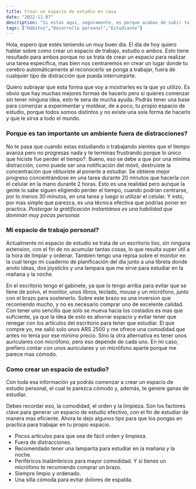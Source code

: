 ```yaml
---
title: Crear un espacio de estudio en casa
date: "2022-11-07"
description: "Si estas aquí, seguramente, es porque acabas de subir tu aplicación de react junto a react-router-dom, y descubriste que al refrescar la página, siendo esta distinta de la ruta principal, se te rompe la aplicación y devuelve un error 404."
tags: ["Hábitos","Desarrollo personal","Estudiante"]
---
```


Hola, espero que estés teniendo un muy buen dia. El día de hoy quiero hablar sobre como crear un espacio de trabajo, estudio o ambos. Esto tiene resultado para ambos porque no se trata de crear un espacio para realizar una tarea especifica, mas bien nos centraremos en crear un lugar donde tu cerebro automáticamente al reconocerlo se ponga a trabajar, fuera de cualquier tipo de distracción que pueda interrumpirte.

Quiero subrayar que esta forma que voy a mostrarles es la que yo utilizo. Es obvio que hay muchas mejores formas de hacerlo pero si quieres comenzar sin tener ninguna idea, esto te sera de mucha ayuda. Podrás tener una base para comenzar a experimentar y moldear, de a poco, tu propio espacio de estudio, porque todos somos distintos y no existe una sola forma de hacerlo y que le sirva a todo el mundo.

### Porque es tan importante un ambiente fuera de distracciones?
No te pasa que cuando estas estudiando o trabajando sientes que el tiempo avanza pero no progresas nada y te terminas frustrando porque lo único que hiciste fue perder el tiempo?. Bueno, eso se debe a que por una minima distracción, como puede ser una notificación del móvil, destruiste la concentración que obtuviste al ponerte a estudiar. Se obtiene mejor progreso concentrándose en una tarea durante 20 minutos que hacerla con el celular en la mano durante 2 horas. Esto es una realidad pero aunque la gente lo sabe siguen eligiendo perder el tiempo, cuando podrían centrarse, por lo menos 30 minutos, en una tarea y luego si utilizar el celular. Y esto, por mas simple que parezca, es una técnica efectiva que podrías poner en practica. *Postergar la gratificación instantánea es una habilidad que dominan muy pocas personas*

### Mi espacio de trabajo personal?
Actualmente mi espacio de estudio se trata de un escritorio liso, sin ninguna extension, con el fin de no acumular tantas cosas, lo que resulta super útil a la hora de limpiar y ordenar. Tambien tengo una repisa sobre el monitor en la cual tengo mi cuaderno de planificación del día junto a una libreta donde anoto ideas, dos joysticks y una lampara que me sirve para estudiar en la mañana y la noche.

En el escritorio tengo el gabinete, ya que lo tengo arriba para evitar que se llene de polvo, el monitor, unos libros, teclado, mouse y un micrófono, junto con el brazo para sostenerlo. Sobre este brazo es una inversion que recomiendo mucho, y no es necesario comprar uno de excelente calidad. Con tener uno sencillo que solo se mueva hacia los costados es mas que suficiente, ya que la idea de esto es ahorrar espacio y evitar tener que renegar con los artículos del escritorio para tener que estudiar. El que compre yo, me salió solo unos ARS 2500 y me ofrece una comodidad que antes no tenia por ese mínimo precio. Sino la otra alternativa es tener unos auriculares con micrófono, pero eso depende de cada uno. En mi caso, prefiero contar con unos auriculares y un micrófono aparte porque me parece mas cómodo.

### Como crear un espacio de estudio?
Con toda esa información ya podrás comenzar a crear un espacio de estudio personal, el cual te parezca cómodo y, además, te genere ganas de estudiar.

Debes recordar eso, la comodidad, el orden y la limpieza. Son los factores clave para generar un espacio de estudio efectivo, con el fin de estudiar de manera mas eficiente. Ahora te dejo algunos tips para que los pongas en practica para trabajar en tu propio espacio.

* Pocos artículos para que sea de fácil orden y limpieza.
* Fuera de distracciones.
* Recomendado tener una lamparita para estudiar en la mañana y la noche.
* Periféricos Inalámbricos para mayor comodidad. Y si tienes un micrófono te recomiendo comprar un brazo.
* Siempre limpio y ordenado.
* Una silla cómoda para evitar dolores de espalda.